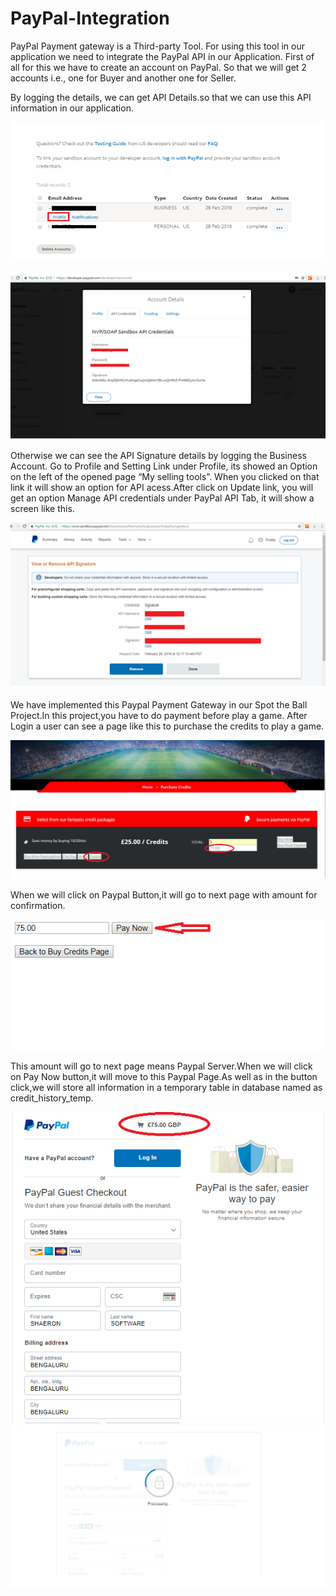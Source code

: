# PayPal-Integration

PayPal Payment gateway is a Third-party Tool. For using this tool in our application we need to integrate the PayPal API in our Application. First of all for this we have to create an account on PayPal. So that we will get 2 accounts i.e., one for Buyer and another one for Seller.

By logging the details, we can get API Details.so that we can use this API information in our application.

![Banner](https://github.com/rajibsahani29/PayPal-Integration/blob/master/Paypal1.png?raw=true "Banner")


![Banner](https://github.com/rajibsahani29/PayPal-Integration/blob/master/paypal2.png?raw=true "Banner")

Otherwise we can see the API Signature details by logging the Business Account. Go to Profile and Setting Link under Profile, its showed an Option on the left of the opened page “My selling tools”. When you clicked on that link it will show an option for API acess.After click on Update link, you will get an option Manage API credentials under PayPal API Tab, it will show a screen like this.

![Paypal screen](https://github.com/rajibsahani29/PayPal-Integration/blob/master/paypal3.png?raw=true "Paypal screen")


We have implemented this Paypal Payment Gateway in our Spot the Ball Project.In this project,you have to do payment before play a game.
After Login a user can see a page like this to purchase the credits to play a game.

![Paypal screen](https://github.com/rajibsahani29/PayPal-Integration/blob/master/1.png?raw=true "Paypal screen")

When we will click on Paypal Button,it will go to next page with amount for confirmation.

![Paypal screen](https://github.com/rajibsahani29/PayPal-Integration/blob/master/5.png?raw=true "Paypal screen")

This amount will go to next page means Paypal Server.When we will click on Pay Now button,it will move to this Paypal Page.As well as in the button click,we will store all information in a temporary  table in database named as credit_history_temp.

![Paypal screen](https://github.com/rajibsahani29/PayPal-Integration/blob/master/6.png?raw=true "Paypal screen")
![Paypal screen](https://github.com/rajibsahani29/PayPal-Integration/blob/master/4.png?raw=true "Paypal screen")
